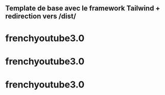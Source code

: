 
## Template de base avec le framework Tailwind + redirection vers /dist/
# frenchyoutube3.0
# frenchyoutube3.0
# frenchyoutube3.0
